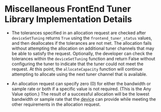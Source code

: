 # Miscellaneous FrontEnd Tuner Library Implementation Details

- The tolerances specified in an allocation request are checked after `deviceSetTuning` returns `True` using the `frontend_tuner_status` values, and then deallocates if the tolerances are not met. The allocation fails without attempting the allocation on additional tuner channels that may be able to satisfy the request. Optionally, the developer can check the tolerances within the `deviceSetTuning` function and return False without configuring the tuner to indicate that the tuner could not meet the request. At this point, the `allocateCapacity` function will continue attempting to allocate using the next tuner channel that is available.

- An allocation request can specify zero (0) for either the bandwidth or sample rate or both if a specific value is not required. (This is the Any Value option.) The result of a successful allocation will be the lowest bandwidth or sample rate that the <abbr title="See Glossary.">device</abbr> can provide while meeting the other requirements in the allocation request.
